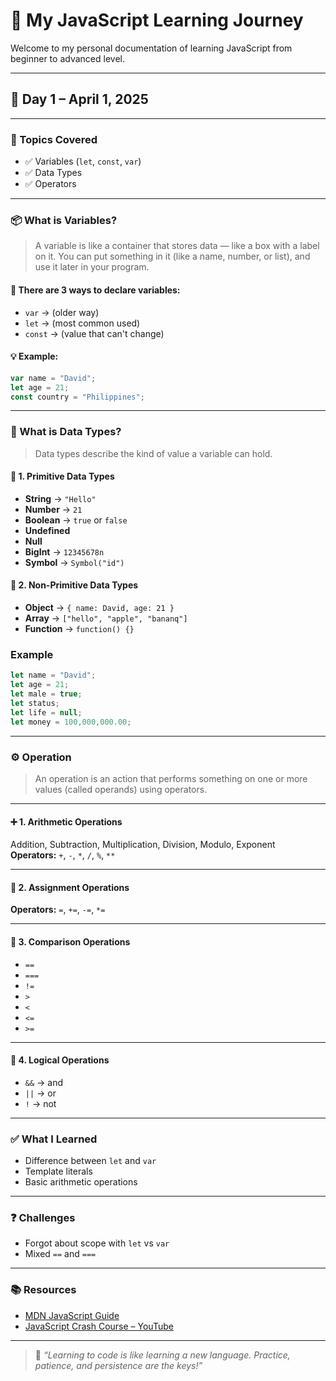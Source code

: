 # 📘 My JavaScript Learning Journey

Welcome to my personal documentation of learning JavaScript from beginner to advanced level.

---

## 📅 Day 1 – April 1, 2025

---

### 🧠 Topics Covered
- ✅ Variables (`let`, `const`, `var`)
- ✅ Data Types
- ✅ Operators

---

### 📦 What is Variables?

> A variable is like a container that stores data — like a box with a label on it. You can put something in it (like a name, number, or list), and use it later in your program.

#### 🔹 There are 3 ways to declare variables:
- `var` → (older way)  
- `let` → (most common used)  
- `const` → (value that can't change)

#### 💡 Example:
```javascript
var name = "David";
let age = 21;
const country = "Philippines";
```

---

### 🧊 What is Data Types?

> Data types describe the kind of value a variable can hold.

#### 🔸 1. Primitive Data Types
- **String** → `"Hello"`
- **Number** → `21`
- **Boolean** → `true` or `false`
- **Undefined**
- **Null**
- **BigInt** → `12345678n`
- **Symbol** → `Symbol("id")`

#### 🔸 2. Non-Primitive Data Types
- **Object** → `{ name: David, age: 21 }`
- **Array** → `["hello", "apple", "bananq"]`
- **Function** → `function() {}`
### Example
```javascript
let name = "David";
let age = 21;
let male = true;
let status;
let life = null;
let money = 100,000,000.00;
```
---

### ⚙️ Operation

> An operation is an action that performs something on one or more values (called operands) using operators.

---

#### ➕ 1. Arithmetic Operations
Addition, Subtraction, Multiplication, Division, Modulo, Exponent  
**Operators:** `+`, `-`, `*`, `/`, `%`, `**`

---

#### 🧮 2. Assignment Operations
**Operators:** `=`, `+=`, `-=`, `*=`

---

#### 🧪 3. Comparison Operations
- `==`  
- `===`  
- `!=`  
- `>`  
- `<`  
- `<=`  
- `>=`

---

#### 🔗 4. Logical Operations
- `&&` → and  
- `||` → or  
- `!` → not

---

### ✅ What I Learned
- Difference between `let` and `var`
- Template literals
- Basic arithmetic operations

---

### ❓ Challenges
- Forgot about scope with `let` vs `var`
- Mixed `==` and `===`

---

### 📚 Resources
- [MDN JavaScript Guide](https://developer.mozilla.org/en-US/docs/Web/JavaScript/Guide)  
- [JavaScript Crash Course – YouTube](https://www.youtube.com/watch?v=hdI2bqOjy3c)

---

> 🧠 _“Learning to code is like learning a new language. Practice, patience, and persistence are the keys!”_
